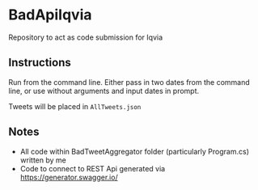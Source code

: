 # BadApiIqvia
Repository to act as code submission for Iqvia

## Instructions
Run from the command line. Either pass in two dates from the command line, or use without arguments and input dates in prompt.

Tweets will be placed in `AllTweets.json`

## Notes
* All code within BadTweetAggregator folder (particularly Program.cs) written by me
* Code to connect to REST Api generated via https://generator.swagger.io/
